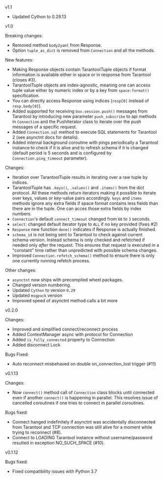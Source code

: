 v1.1

* Updated Cython to 0.29.13

v1.0

Breaking changes:
* Removed method `body2yaml` from Response.
* Option `tuple_as_dict` is removed from `Connection` and all the methods.

New features:
* Making Response objects contain TarantoolTuple objects if format information
  is available either in space or in response from Tarantool (closes #3).
* TarantoolTuple objects are index-agnostic, meaning one can access tuple value
  either by numeric index or by a key from `space:format()` specification.
* You can directly access Response using indices 
  (`resp[0]` instead of `resp.body[0]`).
* Added supported for receiving `box.session.push()` messages from Tarantool
  by introducing new parameter `push_subscribe` to api methods in `Connection` 
  and the PushIterator class to iterate over the push messages of a specific 
  request. 
* Added `Connection.sql` method to execute SQL statements for Tarantool 2 
  (see asynctnt docs for details).
* Added internal background coroutine with pings periodically a Tarantool
  instance to check if it is alive and to refresh schema if it is changed
  (default period is 5 seconds and is configured by `Connection.ping_timeout`
  parameter).

Changes:
* Iteration over TarantoolTuple results in iterating over a raw tuple by 
  indices.
* TarantoolTuple has `.keys()`, `.values()` and `.items()` from the dict
  protocol. All these methods return iterators making it possible to iterate
  over keys, values or key-value pairs accordingly. `keys` and `items` methods
  ignore any extra fields if space format contains less fields than there are
  in the tuple. One can acces those extra fields by index numbers. 
* `Connection`'s default `connect_timeout` changed from `60` to `3` seconds.
* `select`: changed default iterator type to `ALL` if no key provided 
  (fixes #2)
* `Response` new function `done()` indicates if Response is 
  actually finished.
* `schema_id` is not being sent to Tarantool to check against current schema
  version. Instead schema is only checked and refetched if needed only _after_
  the request. This ensures that request is executed in a "constant" time
  rather than unpredicted with possible schema changes.
* Improved `Connection.refetch_schema()` method to ensure there is only one
  currently running refetch process.

Other changes:
* `asynctnt` now ships with precompiled wheel packages.
* Changed version numbering.
* Updated `Cython` to version `0.29`
* Updated `msgpuck` version
* Improved speed of asynctnt method calls a bit more


v0.2.0

Changes:
* Improved and simplified connect/reconnect process
* Added ContextManager async with protocol for Connection
* Added `is_fully_connected` property to Connection
* Added disconnect Lock

Bugs Fixed:
* Auto reconnect misbehaved on double on_connection_lost trigger (#11) 


v0.1.13

Changes:
* Now `connect()` method call of `Connection` class blocks until connected
  even if another `connect()` is happening in parallel. This resolves issue
  of cancelled coroutines if one tries to connect in parallel coroutines.

Bugs fixed:
* Connect hanged indefinitely if asynctnt was accidentally disconnected from
  Tarantool and TCP connection was still alive for a moment while trying to
  reconnect (#8).
* Connect to LOADING Tarantool instance without username/password resulted in
  exception NO_SUCH_SPACE (#10).


v0.1.12

Bugs fixed:
* Fixed compatibility issues with Python 3.7
